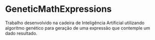 # GeneticMathExpressions
Trabalho desenvolvido na cadeira de Inteligência Artificial utilizando algoritmo genético para geração de uma expressão que contemple um dado resultado.
